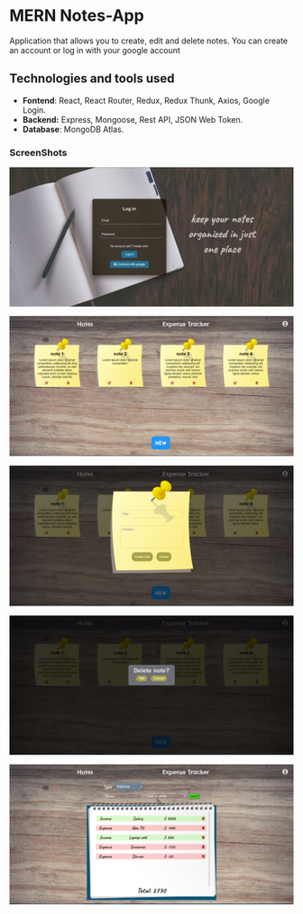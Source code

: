 # MERN Notes-App
Application that allows you to create, edit and delete notes. You can create an account or log in with your google account
## Technologies and tools used
- **Fontend**: React, React Router, Redux, Redux Thunk, Axios, Google Login.
- **Backend:** Express, Mongoose, Rest API, JSON Web Token.
- **Database**: MongoDB Atlas.

### ScreenShots

[![](https://github.com/Andres-lh/MERN-Notes/blob/main/client/public/login.PNG?raw=true)](https://github.com/Andres-lh/MERN-Notes/blob/main/client/public/login.PNG?raw=true)

[![](https://github.com/Andres-lh/MERN-Notes/blob/main/client/public/notes.PNG?raw=true)](https://github.com/Andres-lh/MERN-Notes/blob/main/client/public/notes.PNG?raw=true)

[![](https://github.com/Andres-lh/MERN-Notes/blob/main/client/public/newnote.PNG?raw=true)](https://github.com/Andres-lh/MERN-Notes/blob/main/client/public/newnote.PNG?raw=true)

[![](https://github.com/Andres-lh/MERN-Notes/blob/main/client/public/deletenote.PNG?raw=true)](http://https://github.com/Andres-lh/MERN-Notes/blob/main/client/public/deletenote.PNG?raw=true)

![](https://github.com/Andres-lh/MERN-Notes/blob/main/client/public/ExpenseTracker.PNG?raw=true)
